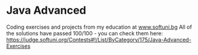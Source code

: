 # Java Advanced
Coding exercises and projects from my education at www.softuni.bg
All of the solutions have passed 100/100 - you can check them here: https://judge.softuni.org/Contests#!/List/ByCategory/175/Java-Advanced-Exercises
